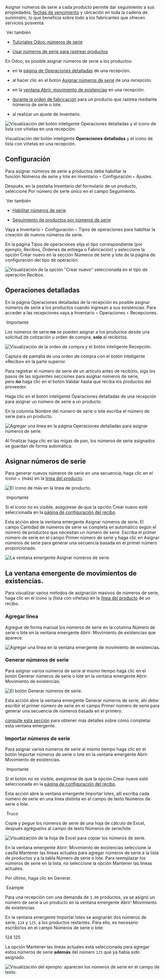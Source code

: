 Asignar números de serie a cada producto permite dar seguimiento a sus propiedades, [fechas de vencimiento](https://www.odoo.com/documentation/17.0/es/applications/inventory_and_mrp/inventory/product_management/product_tracking/expiration_dates.html) y ubicación en toda la cadena de suministro, lo que beneficia sobre todo a los fabricantes que ofrecen servicios posventa.

 Ver también

- [Tutoriales Odoo: números de serie](https://www.youtube.com/watch?v=ZP-gMz2X5AY)
    
- [Usar números de serie para rastrear productos](https://www.odoo.com/documentation/17.0/es/applications/inventory_and_mrp/inventory/product_management/product_tracking/serial_numbers.html)
    

En Odoo, es posible asignar números de serie a los productos:

- en la [página de Operaciones detalladas](https://www.odoo.com/documentation/17.0/es/applications/inventory_and_mrp/inventory/product_management/product_tracking/create_sn.html#inventory-product-management-detailed-operations) de una recepción.
    
- al hacer clic en el botón [Asignar números de serie](https://www.odoo.com/documentation/17.0/es/applications/inventory_and_mrp/inventory/product_management/product_tracking/create_sn.html#inventory-product-management-assign-sn) de una recepción.
    
- en la [ventana Abrir: movimiento de existencias](https://www.odoo.com/documentation/17.0/es/applications/inventory_and_mrp/inventory/product_management/product_tracking/create_sn.html#inventory-product-management-stock-move-section) en una recepción.
    
- [durante la orden de fabricación](https://www.odoo.com/documentation/17.0/es/applications/inventory_and_mrp/manufacturing/basic_setup/configure_manufacturing_product.html) para un producto que rastrea mediante números de serie o lote.
    
- al realizar un ajuste de inventario.
    

![Visualización del botón inteligente Operaciones detalladas y el icono de lista con viñetas en una recepción.](https://www.odoo.com/documentation/17.0/es/_images/assign-serial-numbers.png)

Visualización del botón inteligente **Operaciones detalladas** y el icono de lista con viñetas en una recepción.[](https://www.odoo.com/documentation/17.0/es/applications/inventory_and_mrp/inventory/product_management/product_tracking/create_sn.html#id2 "Enlace permanente a esta imagen")

## Configuración[](https://www.odoo.com/documentation/17.0/es/applications/inventory_and_mrp/inventory/product_management/product_tracking/create_sn.html#configuration "Enlazar permanentemente con este título")

Para asignar números de serie a productos debe habilitar la función Números de serie y lote en Inventario ‣ Configuración ‣ Ajustes.

Después, en la pestaña Inventario del formulario de un producto, seleccione Por número de serie único en el campo Seguimiento.

 Ver también

- [Habilitar números de serie](https://www.odoo.com/documentation/17.0/es/applications/inventory_and_mrp/inventory/product_management/product_tracking/serial_numbers.html#inventory-product-management-enable-lots)
    
- [Seguimiento de productos por números de serie](https://www.odoo.com/documentation/17.0/es/applications/inventory_and_mrp/inventory/product_management/product_tracking/serial_numbers.html#inventory-product-management-configure-lots)
    

Vaya a Inventario ‣ Configuración ‣ Tipos de operaciones para habilitar la creación de nuevos números de serie.

En la página Tipos de operaciones elija el tipo correspondiente (por ejemplo, Recibos, Órdenes de entrega o Fabricación) y seleccione la opción Crear nuevo en la sección Números de serie y lote de la página de configuración del tipo de operación.

![Visualización de la opción "Crear nuevo" seleccionada en el tipo de operación Recibos.](https://www.odoo.com/documentation/17.0/es/_images/create-new.png)

## Operaciones detalladas[](https://www.odoo.com/documentation/17.0/es/applications/inventory_and_mrp/inventory/product_management/product_tracking/create_sn.html#detailed-operations "Enlazar permanentemente con este título")

En la página Operaciones detalladas de la recepción es posible asignar números de serie a los productos cuando ingresan a sus existencias. Para acceder a las recepciones vaya a Inventario ‣ Operaciones ‣ Recepciones.

 Importante

Los números de serie **no** se pueden asignar a los productos desde una solicitud de cotización u orden de compra, **solo** al recibirlos.

![Visualización de la orden de compra y el botón inteligente Recepción.](https://www.odoo.com/documentation/17.0/es/_images/purchase-order-or-receipt.png)

Captura de pantalla de una orden de compra con el botón inteligente «Recibo» en la parte superior.[](https://www.odoo.com/documentation/17.0/es/applications/inventory_and_mrp/inventory/product_management/product_tracking/create_sn.html#id3 "Enlace permanente a esta imagen")

Para registrar el número de serie de un artículo antes de recibirlo, siga los pasos de las siguientes secciones para asignar números de serie, pero **no** haga clic en el botón Validar hasta que reciba los productos del proveedor.

Haga clic en el botón inteligente Operaciones detalladas de una recepción para asignar un número de serie a un producto.

En la columna Nombre del número de serie o lote escriba el número de serie para un producto.

![Agregar una línea en la página Operaciones detalladas para asignar números de serie.](https://www.odoo.com/documentation/17.0/es/_images/add-a-line.png)

Al finalizar haga clic en las migas de pan, los números de serie asignados se guardan de forma automática.

## Asignar números de serie[](https://www.odoo.com/documentation/17.0/es/applications/inventory_and_mrp/inventory/product_management/product_tracking/create_sn.html#inventory-product-management-assign-sn "Enlazar permanentemente con este título")

Para generar nuevos números de serie en una secuencia, haga clic en el icono + (más) en la [línea del producto](https://www.odoo.com/documentation/17.0/es/applications/inventory_and_mrp/inventory/product_management/product_tracking/create_sn.html#inventory-product-management-detailed-operations-popup).

![El icono de más en la línea de producto.](https://www.odoo.com/documentation/17.0/es/_images/plus-icon.png)

 Importante

Si el icono no es visible, asegúrese de que la opción Crear nuevo esté seleccionada en la [página de configuración del recibo](https://www.odoo.com/documentation/17.0/es/applications/inventory_and_mrp/inventory/product_management/product_tracking/create_sn.html#inventory-product-management-configure-new-serials).

Esta acción abre la ventana emergente Asignar números de serie. El campo Cantidad de números de serie se completa en automático según el número de productos que necesitan un número de serie. Escriba el primer número de serie en el campo Primer número de serie y haga clic en Asignar números de serie para generar una secuencia basada en el primer número proporcionado.

![La ventana emergente Asignar números de serie.](https://www.odoo.com/documentation/17.0/es/_images/assign-numbers-in-sequence.png)

## La ventana emergente de movimientos de existencias.[](https://www.odoo.com/documentation/17.0/es/applications/inventory_and_mrp/inventory/product_management/product_tracking/create_sn.html#stock-move-pop-up-window "Enlazar permanentemente con este título")

Para visualizar varios métodos de asignación masivos de números de serie, haga clic en el ícono ⦙≣ (lista con viñetas) en la [línea del producto](https://www.odoo.com/documentation/17.0/es/applications/inventory_and_mrp/inventory/product_management/product_tracking/create_sn.html#inventory-product-management-detailed-operations-popup) de un recibo.

### Agregar línea[](https://www.odoo.com/documentation/17.0/es/applications/inventory_and_mrp/inventory/product_management/product_tracking/create_sn.html#add-a-line "Enlazar permanentemente con este título")

Agregue de forma manual los números de serie en la columna Número de serie o lote en la ventana emergente Abrir: Movimiento de existencias que aparece.

![Agregar una línea en la ventana emergente de movimiento de existencias.](https://www.odoo.com/documentation/17.0/es/_images/add-a-line-stock-move.png)

### Generar números de serie[](https://www.odoo.com/documentation/17.0/es/applications/inventory_and_mrp/inventory/product_management/product_tracking/create_sn.html#generate-serials "Enlazar permanentemente con este título")

Para asignar varios números de serie al mismo tiempo haga clic en el botón Generar números de serie o lote en la ventana emergente Abrir: Movimiento de existencias.

![El botón Generar números de serie.](https://www.odoo.com/documentation/17.0/es/_images/generate-serials.png)

Esta acción abre la ventana emergente Generar números de serie, ahí debe escribir el primer número de serie en el campo Primer número de serie para generar una secuencia de números basada en el primero.

[consulte esta sección](https://www.odoo.com/documentation/17.0/es/applications/inventory_and_mrp/inventory/product_management/product_tracking/create_sn.html#inventory-product-management-assign-sn) para obtener más detalles sobre cómo completar esta ventana emergente.

### Importar números de serie[](https://www.odoo.com/documentation/17.0/es/applications/inventory_and_mrp/inventory/product_management/product_tracking/create_sn.html#import-serials "Enlazar permanentemente con este título")

Para asignar varios números de serie al mismo tiempo haga clic en el botón Importar números de serie o lote en la ventana emergente Abrir: Movimiento de existencias.

 Importante

Si el botón no es visible, asegúrese de que la opción Crear nuevo esté seleccionada en la [página de configuración del recibo](https://www.odoo.com/documentation/17.0/es/applications/inventory_and_mrp/inventory/product_management/product_tracking/create_sn.html#inventory-product-management-configure-new-serials).

Esta acción abre la ventana emergente Importar lotes, allí escriba cada número de serie en una línea distinta en el campo de texto Números de serie o lote.

 Truco

Copie y pegue los números de serie de una hoja de cálculo de Excel, después agréguelos al campo de texto Números de serie/lote.

![Visualización de la hoja de Excel para copiar los números de serie.](https://www.odoo.com/documentation/17.0/es/_images/copy-from-excel.png)

En la ventana emergente Abrir: Movimiento de existencias seleccione la casilla Mantener las líneas actuales para agregar números de serie a la lista de productos y a la tabla Número de serie o lote. Para reemplazar los números de serie en la lista, no seleccione la opción Mantener las líneas actuales.

Por último, haga clic en Generar.

 Example

Para una recepción con una demanda de `3.00` productos, ya se asignó un número de serie a un producto en la ventana emergente Abrir: Movimiento de existencias.

En la ventana emergente Importar lotes se asignarán dos números de serie, `124` y `125`, a los productos restantes. Para ello, es necesario escribirlos en el campo Números de serie o lote:

124
125

La opción Mantener las líneas actuales está seleccionada para agregar estos números de serie **además** del número `123` que ya había sido asignado.

![Visualización del ejemplo: aparecen los números de serie en el campo de texto.](https://www.odoo.com/documentation/17.0/es/_images/import-serial.png)